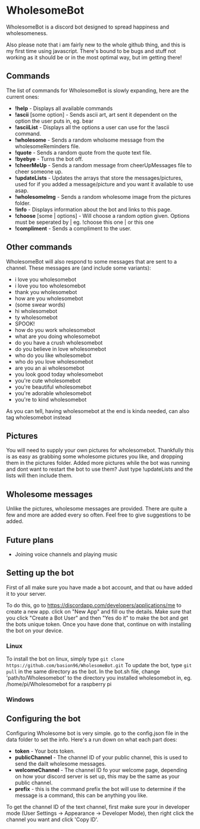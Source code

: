 # WholesomeBot
WholesomeBot is a discord bot designed to spread happiness and wholesomeness.

Also please note that i am fairly new to the whole github thing, and this is my first time using javascript. There's bound to be bugs and stuff not working as it should be or in the most optimal way, but im getting there!

## Commands
The list of commands for WholesomeBot is slowly expanding, here are the current ones:
- **!help** - Displays all available commands
- **!ascii** [some option] - Sends ascii art, art sent it dependent on the option the user puts in, eg. bear
- **!asciiList** - Displays all the options a user can use for the !ascii command.
- **!wholesome** - Sends a random wholsome message from the wholesomeReminders file.
- **!quote** - Sends a random quote from the quote text file.
- **!byebye** - Turns the bot off.
- **!cheerMeUp** - Sends a random message from cheerUpMessages file to cheer someone up.
- **!updateLists** - Updates the arrays that store the messages/pictures, used for if you added a message/picture and you want it available to use asap.
- **!wholesomeImg** - Sends a random wholesome image from the pictures folder.
- **!info** - Displays information about the bot and links to this page.
- **!choose** [some | options] - Will choose a random option given. Options must be seperated by | eg. !choose this one | or this one
- **!compliment** - Sends a compliment to the user.

## Other commands
WholesomeBot will also respond to some messages that are sent to a channel. These messages are (and include some variants):
- i love you wholesomebot
- i love you too wholesomebot
- thank you wholesomebot 
- how are you wholesomebot 
- (some swear words)
- hi wholesomebot 
- ty wholesomebot
- SPOOK!
- how do you work wholesomebot
- what are you doing wholesomebot
- do you have a crush wholesomebot
- do you believe in love wholesomebot
- who do you like wholesomebot
- who do you love wholesomebot
- are you an ai wholesomebot
- you look good today wholesomebot
- you're cute wholesomebot
- you're beautiful wholesomebot
- you're adorable wholesomebot
- you're to kind wholesomebot

As you can tell, having wholesomebot at the end is kinda needed, can also tag wholesomebot instead

## Pictures
You will need to supply your own pictures for wholesomebot. Thankfully this is as easy as grabbing some wholesome pictures you like, and dropping them in the pictures folder.
Added more pictures while the bot was running and dont want to restart the bot to use them? Just type !updateLists and the lists will then include them.

## Wholesome messages
Unlike the pictures, wholesome messages are provided. There are quite a few and more are added every so often. Feel free to give suggestions to be added.

## Future plans
- Joining voice channels and playing music


## Setting up the bot
First of all make sure you have made a bot account, and that ou have added it to your server.

To do this, go to https://discordapp.com/developers/applications/me to create a new app. click on "New App" and fill ou the details. Make sure that you click "Create a Bot User" and then "Yes do it" to make the bot and get the bots unique token.
Once you have done that, continue on with installing the bot on your device.

### Linux
To install the bot on linux, simply type `git clone https://github.com/basion96/WholesomeBot.git`
To update the bot, type `git pull` in the same directory as the bot.
In the bot.sh file, change 'path/to/Wholesomebot' to the directory you installed wholesomebot in, eg. /home/pi/Wholesomebot for a raspberry pi

### Windows

## Configuring the bot
Configuring Wholesome bot is very simple. go to the config.json file in the data folder to set the info.
Here's a run down on what each part does:
- **token** - Your bots token.
- **publicChannel** - The channel ID of your public channel, this is used to send the dailt wholesome messages.
- **welcomeChannel** - The channel ID fo your welcome page, depending on how your discord server is set up, this may be the same as your public channel.
- **prefix** - this is the command prefix the bot will use to determine if the message is a command, this can be anything you like.

To get the channel ID of the text channel, first make sure your in developer mode (User Settings -> Appearance -> Developer Mode), then right click the channel you want and click 'Copy ID'.
